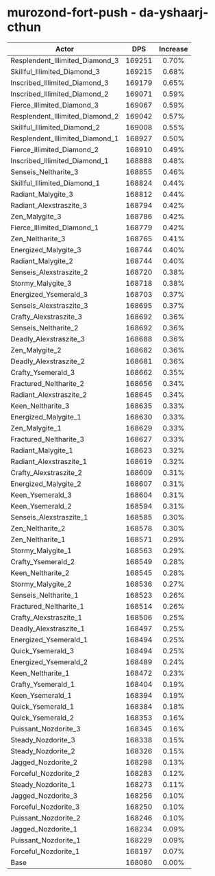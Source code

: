 # murozond-fort-push - da-yshaarj-cthun
| Actor | DPS | Increase |
|---|:---:|:---:|
|Resplendent_Illimited_Diamond_3|169251|0.70%|
|Skillful_Illimited_Diamond_3|169215|0.68%|
|Inscribed_Illimited_Diamond_3|169179|0.65%|
|Inscribed_Illimited_Diamond_2|169071|0.59%|
|Fierce_Illimited_Diamond_3|169067|0.59%|
|Resplendent_Illimited_Diamond_2|169042|0.57%|
|Skillful_Illimited_Diamond_2|169008|0.55%|
|Resplendent_Illimited_Diamond_1|168927|0.50%|
|Fierce_Illimited_Diamond_2|168910|0.49%|
|Inscribed_Illimited_Diamond_1|168888|0.48%|
|Senseis_Neltharite_3|168855|0.46%|
|Skillful_Illimited_Diamond_1|168824|0.44%|
|Radiant_Malygite_3|168812|0.44%|
|Radiant_Alexstraszite_3|168794|0.42%|
|Zen_Malygite_3|168786|0.42%|
|Fierce_Illimited_Diamond_1|168779|0.42%|
|Zen_Neltharite_3|168765|0.41%|
|Energized_Malygite_3|168744|0.40%|
|Radiant_Malygite_2|168744|0.40%|
|Senseis_Alexstraszite_2|168720|0.38%|
|Stormy_Malygite_3|168718|0.38%|
|Energized_Ysemerald_3|168703|0.37%|
|Senseis_Alexstraszite_3|168695|0.37%|
|Crafty_Alexstraszite_3|168692|0.36%|
|Senseis_Neltharite_2|168692|0.36%|
|Deadly_Alexstraszite_3|168688|0.36%|
|Zen_Malygite_2|168682|0.36%|
|Deadly_Alexstraszite_2|168681|0.36%|
|Crafty_Ysemerald_3|168662|0.35%|
|Fractured_Neltharite_2|168656|0.34%|
|Radiant_Alexstraszite_2|168645|0.34%|
|Keen_Neltharite_3|168635|0.33%|
|Energized_Malygite_1|168630|0.33%|
|Zen_Malygite_1|168629|0.33%|
|Fractured_Neltharite_3|168627|0.33%|
|Radiant_Malygite_1|168623|0.32%|
|Radiant_Alexstraszite_1|168619|0.32%|
|Crafty_Alexstraszite_2|168609|0.31%|
|Energized_Malygite_2|168607|0.31%|
|Keen_Ysemerald_3|168604|0.31%|
|Keen_Ysemerald_2|168594|0.31%|
|Senseis_Alexstraszite_1|168585|0.30%|
|Zen_Neltharite_2|168578|0.30%|
|Zen_Neltharite_1|168571|0.29%|
|Stormy_Malygite_1|168563|0.29%|
|Crafty_Ysemerald_2|168549|0.28%|
|Keen_Neltharite_2|168545|0.28%|
|Stormy_Malygite_2|168536|0.27%|
|Senseis_Neltharite_1|168523|0.26%|
|Fractured_Neltharite_1|168514|0.26%|
|Crafty_Alexstraszite_1|168506|0.25%|
|Deadly_Alexstraszite_1|168497|0.25%|
|Energized_Ysemerald_1|168494|0.25%|
|Quick_Ysemerald_3|168494|0.25%|
|Energized_Ysemerald_2|168489|0.24%|
|Keen_Neltharite_1|168472|0.23%|
|Crafty_Ysemerald_1|168404|0.19%|
|Keen_Ysemerald_1|168394|0.19%|
|Quick_Ysemerald_1|168384|0.18%|
|Quick_Ysemerald_2|168353|0.16%|
|Puissant_Nozdorite_3|168345|0.16%|
|Steady_Nozdorite_3|168338|0.15%|
|Steady_Nozdorite_2|168326|0.15%|
|Jagged_Nozdorite_2|168298|0.13%|
|Forceful_Nozdorite_2|168283|0.12%|
|Steady_Nozdorite_1|168273|0.11%|
|Jagged_Nozdorite_3|168256|0.10%|
|Forceful_Nozdorite_3|168250|0.10%|
|Puissant_Nozdorite_2|168246|0.10%|
|Jagged_Nozdorite_1|168234|0.09%|
|Puissant_Nozdorite_1|168229|0.09%|
|Forceful_Nozdorite_1|168197|0.07%|
|Base|168080|0.00%|
